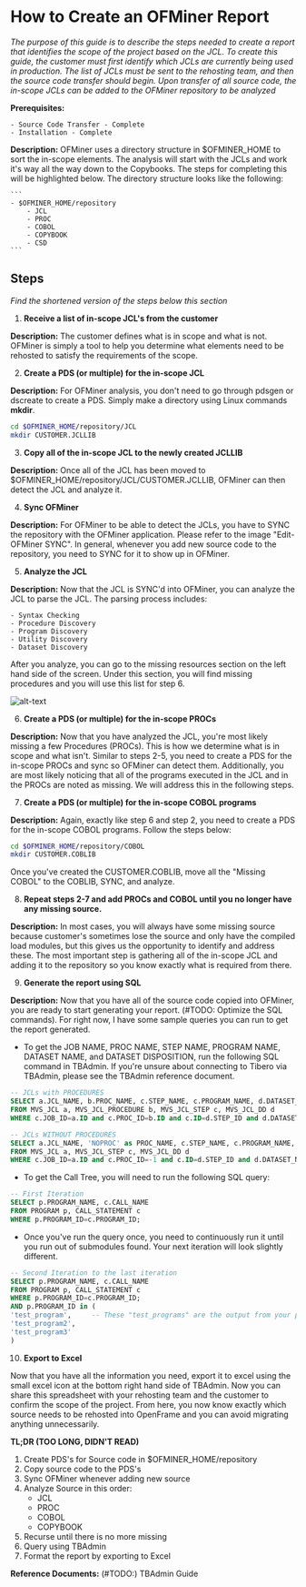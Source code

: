 # How to Create an OFMiner Report

_The purpose of this guide is to describe the steps needed to create a report that identifies the scope of the project based on the JCL. To create this guide, the customer must first identify which JCLs are currently being used in production. The list of JCLs must be sent to the rehosting team, and then the source code transfer should begin. Upon transfer of all source code, the in-scope JCLs can be added to the OFMiner repository to be analyzed_

**Prerequisites:**
	
	- Source Code Transfer - Complete
	- Installation - Complete

**Description:** OFMiner uses a directory structure in $OFMINER_HOME to sort the in-scope elements. The analysis will start with the JCLs and work it's way all the way down to the Copybooks. The steps for completing this will be highlighted below. The directory structure looks like the following:
	
	```
	- $OFMINER_HOME/repository
		- JCL
		- PROC
		- COBOL
		- COPYBOOK
		- CSD
	```

## Steps

_Find the shortened version of the steps below this section_

1. **Receive a list of in-scope JCL's from the customer**

**Description:** The customer defines what is in scope and what is not. OFMiner is simply a tool to help you determine what elements need to be rehosted to satisfy the requirements of the scope. 

2. **Create a PDS (or multiple) for the in-scope JCL**

**Description:** For OFMiner analysis, you don't need to go through pdsgen or dscreate to create a PDS. Simply make a directory using Linux commands **mkdir**.  

```sh
cd $OFMINER_HOME/repository/JCL
mkdir CUSTOMER.JCLLIB
```

3. **Copy all of the in-scope JCL to the newly created JCLLIB**

**Description:** Once all of the JCL has been moved to $OFMINER_HOME/repository/JCL/CUSTOMER.JCLLIB, OFMiner can then detect the JCL and analyze it.

4. **Sync OFMiner**

**Description:** For OFMiner to be able to detect the JCLs, you have to SYNC the repository with the OFMiner application. Please refer to the image "Edit-OFMiner SYNC". In general, whenever you add new source code to the repository, you need to SYNC for it to show up in OFMiner. 

5. **Analyze the JCL**

**Description:** Now that the JCL is SYNC'd into OFMiner, you can analyze the JCL to parse the JCL. The parsing process includes:
	
	- Syntax Checking
	- Procedure Discovery
	- Program Discovery
	- Utility Discovery
	- Dataset Discovery

After you analyze, you can go to the missing resources section on the left hand side of the screen. Under this section, you will find missing procedures and you will use this list for step 6. 

![alt-text](https://github.com/tmaxsoft-us/Rehosting_Guide_A-Z/blob/master/reference/ofminer/reference_images/Edit-OFMiner%20JCL%20Analyze.jpg "Analyze JCL") 

6. **Create a PDS (or multiple) for the in-scope PROCs**

**Description:** Now that you have analyzed the JCL, you're most likely missing a few Procedures (PROCs). This is how we determine what is in scope and what isn't. Similar to steps 2-5, you need to create a PDS for the in-scope PROCs and sync so OFMiner can detect them. Additionally, you are most likely noticing that all of the programs executed in the JCL and in the PROCs are noted as missing. We will address this in the following steps.

7. **Create a PDS (or multiple) for the in-scope COBOL programs**

**Description:** Again, exactly like step 6 and step 2, you need to create a PDS for the in-scope COBOL programs. Follow the steps below:

```sh
cd $OFMINER_HOME/repository/COBOL
mkdir CUSTOMER.COBLIB
```

Once you've created the CUSTOMER.COBLIB, move all the "Missing COBOL" to the COBLIB, SYNC, and analyze.

8. **Repeat steps 2-7 and add PROCs and COBOL until you no longer have any missing source.**

**Description:** In most cases, you will always have some missing source because customer's sometimes lose the source and only have the compiled load modules, but this gives us the opportunity to identify and address these. The most important step is gathering all of the in-scope JCL and adding it to the repository so you know exactly what is required from there.

9. **Generate the report using SQL**

**Description:** Now that you have all of the source code copied into OFMiner, you are ready to start generating your report. (#TODO: Optimize the SQL commands). For right now, I have some sample queries you can run to get the report generated.

- To get the JOB NAME, PROC NAME, STEP NAME, PROGRAM NAME, DATASET NAME, and DATASET DISPOSITION, run the following SQL command in TBAdmin. If you're unsure about connecting to Tibero via TBAdmin, please see the TBAdmin reference document. 

```sql
-- JCLs with PROCEDURES
SELECT a.JCL_NAME, b.PROC_NAME, c.STEP_NAME, c.PROGRAM_NAME, d.DATASET_NAME, d.DISP
FROM MVS_JCL a, MVS_JCL_PROCEDURE b, MVS_JCL_STEP c, MVS_JCL_DD d
WHERE c.JOB_ID=a.ID and c.PROC_ID=b.ID and c.ID=d.STEP_ID and d.DATASET_NAME is not null;

-- JCLs WITHOUT PROCEDURES
SELECT a.JCL_NAME, 'NOPROC' as PROC_NAME, c.STEP_NAME, c.PROGRAM_NAME, d.DATASET_NAME, d.DISP
FROM MVS_JCL a, MVS_JCL_STEP c, MVS_JCL_DD d
WHERE c.JOB_ID=a.ID and c.PROC_ID=-1 and c.ID=d.STEP_ID and d.DATASET_NAME is not null;
```

- To get the Call Tree, you will need to run the following SQL query:

```sql
-- First Iteration
SELECT p.PROGRAM_NAME, c.CALL_NAME
FROM PROGRAM p, CALL_STATEMENT c
WHERE p.PROGRAM_ID=c.PROGRAM_ID;
```
- Once you've run the query once, you need to continuously run it until you run out of submodules found. Your next iteration will look slightly different.

```sql
-- Second Iteration to the last iteration
SELECT p.PROGRAM_NAME, c.CALL_NAME
FROM PROGRAM p, CALL_STATEMENT c
WHERE p.PROGRAM_ID=c.PROGRAM_ID;
AND p.PROGRAM_ID in (
'test_program',     -- These "test_programs" are the output from your previous iteration
'test_program2',
'test_program3'
)
```

10. **Export to Excel**

Now that you have all the information you need, export it to excel using the small excel icon at the bottom right hand side of TBAdmin. Now you can share this spreadsheet with your rehosting team and the customer to confirm the scope of the project. From here, you now know exactly which source needs to be rehosted into OpenFrame and you can avoid migrating anything unnecessarily.

**TL;DR (TOO LONG, DIDN'T READ)**

1. Create PDS's for Source code in $OFMINER_HOME/repository
2. Copy source code to the PDS's
3. Sync OFMiner whenever adding new source
4. Analyze Source in this order:
	- JCL
	- PROC
	- COBOL
	- COPYBOOK
5. Recurse until there is no more missing
6. Query using TBAdmin
7. Format the report by exporting to Excel

**Reference Documents:** (#TODO:) TBAdmin Guide


